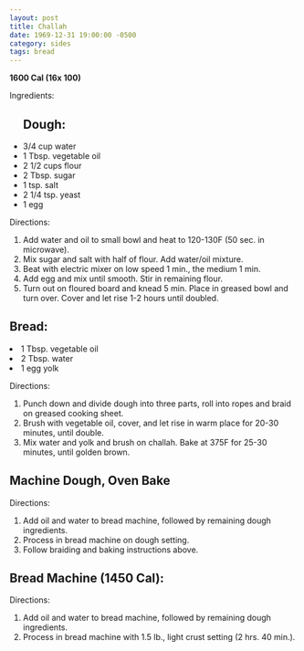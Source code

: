 ```yaml
---
layout: post
title: Challah
date: 1969-12-31 19:00:00 -0500
category: sides
tags: bread
---
```

<b>1600 Cal (16x 100)</b>
<p>Ingredients:</p><ul>
<h2>Dough:</h2>
<li>3/4 cup	water</li>
<li>1 Tbsp.	vegetable oil</li>
<li>2 1/2 cups	flour</li>
<li>2 Tbsp.	sugar</li>
<li>1 tsp.	salt</li>
<li>2 1/4 tsp.	yeast</li>
<li>1	egg</li>
</ul>
<p>Directions:</p>
<ol>
<li>Add water and oil to small bowl and heat to 120-130F (50 sec. in microwave).</li>
<li>Mix sugar and salt with half of flour.  Add water/oil mixture.</li>
<li>Beat with electric mixer on low speed 1 min., the medium 1 min.</li>
<li>Add egg and mix until smooth.  Stir in remaining flour.</li>
<li>Turn out on floured board and knead 5 min.  Place in greased bowl and turn over.  Cover and let rise 1-2 hours until doubled.</li>
</ol>
<h2>Bread:</h2>
<li>1 Tbsp.	vegetable oil</li>
<li>2 Tbsp.	water</li>
<li>1	egg yolk</li>
</ul>
<p>Directions:</p>
<ol>
<li>Punch down and divide dough into three parts, roll into ropes and braid on greased cooking sheet.</li>
<li>Brush with vegetable oil, cover, and let rise in warm place for 20-30 minutes, until double.</li>
<li>Mix water and yolk and brush on challah.  Bake at 375F for 25-30 minutes, until golden brown.</li>
</ol>
<h2>Machine Dough, Oven Bake</h2>
</ul>
<p>Directions:</p>
<ol>
<li>Add oil and water to bread machine, followed by remaining dough ingredients.</li>
<li>Process in bread machine on dough setting.</li>
<li>Follow braiding and baking instructions above.</li>
</ol>
<h2>Bread Machine (1450 Cal):</h2>
</ul>
<p>Directions:</p>
<ol>
<li>Add oil and water to bread machine, followed by remaining dough ingredients.</li>
<li>Process in bread machine with 1.5 lb., light crust setting (2 hrs. 40 min.).</li>
</ol>
